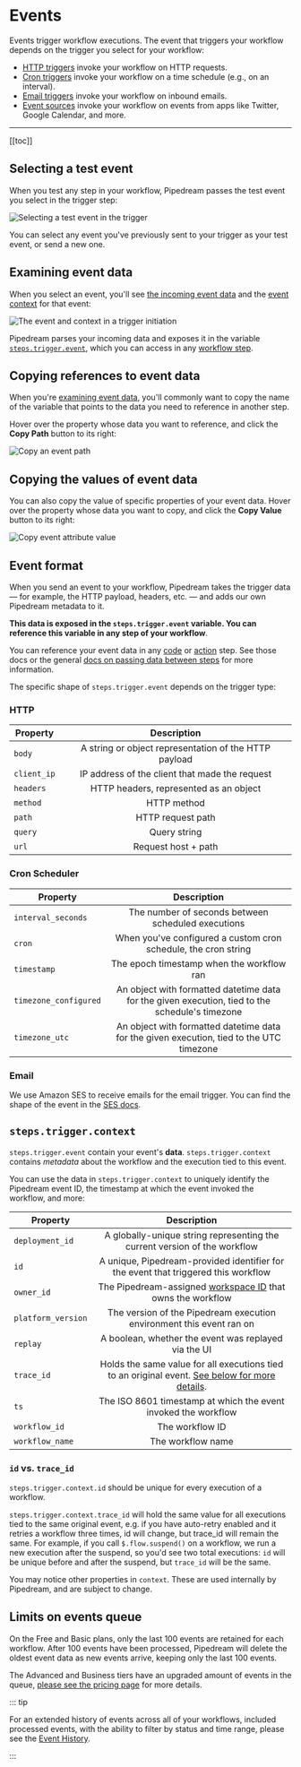 # Events

Events trigger workflow executions. The event that triggers your workflow depends on the trigger you select for your workflow:

- [HTTP triggers](/workflows/steps/triggers/#http) invoke your workflow on HTTP requests.
- [Cron triggers](/workflows/steps/triggers/#schedule) invoke your workflow on a time schedule (e.g., on an interval).
- [Email triggers](/workflows/steps/triggers/#email) invoke your workflow on inbound emails.
- [Event sources](/workflows/steps/triggers/#app-based-triggers) invoke your workflow on events from apps like Twitter, Google Calendar, and more.

---

[[toc]]

## Selecting a test event

When you test any step in your workflow, Pipedream passes the test event you select in the trigger step:

![Selecting a test event in the trigger](https://res.cloudinary.com/pipedreamin/image/upload/v1648758487/docs/components/CleanShot_2022-03-31_at_16.24.34_pb9jzt.png)

You can select any event you've previously sent to your trigger as your test event, or send a new one.

## Examining event data

When you select an event, you'll see [the incoming event data](#event-format) and the [event context](#steps-trigger-context) for that event:

![The event and context in a trigger initiation](https://res.cloudinary.com/pipedreamin/image/upload/v1648759141/docs/components/CleanShot_2022-03-31_at_16.30.37_jwwwdy.png)

Pipedream parses your incoming data and exposes it in the variable [`steps.trigger.event`](#event-format), which you can access in any [workflow step](/workflows/steps/).

## Copying references to event data

When you're [examining event data](#examining-event-data), you'll commonly want to copy the name of the variable that points to the data you need to reference in another step.

Hover over the property whose data you want to reference, and click the **Copy Path** button to its right:

![Copy an event path](https://res.cloudinary.com/pipedreamin/image/upload/v1648759215/docs/components/CleanShot_2022-03-31_at_16.39.56_lsus2o.gif)

## Copying the values of event data

You can also copy the value of specific properties of your event data. Hover over the property whose data you want to copy, and click the **Copy Value** button to its right:

![Copy event attribute value](https://res.cloudinary.com/pipedreamin/image/upload/v1648759275/docs/components/CleanShot_2022-03-31_at_16.41.02_xgzcsa.gif)

## Event format

When you send an event to your workflow, Pipedream takes the trigger data — for example, the HTTP payload, headers, etc. — and adds our own Pipedream metadata to it.

**This data is exposed in the `steps.trigger.event` variable. You can reference this variable in any step of your workflow**.

You can reference your event data in any [code](/code/) or [action](/components#actions) step. See those docs or the general [docs on passing data between steps](/workflows/steps/) for more information.

The specific shape of `steps.trigger.event` depends on the trigger type:

### HTTP

| Property    |                      Description                      |
| ----------- | :---------------------------------------------------: |
| `body`      | A string or object representation of the HTTP payload |
| `client_ip` |    IP address of the client that made the request     |
| `headers`   |        HTTP headers, represented as an object         |
| `method`    |                      HTTP method                      |
| `path`      |                   HTTP request path                   |
| `query`     |                     Query string                      |
| `url`       |                  Request host + path                  |

### Cron Scheduler

| Property              |                                           Description                                           |
| --------------------- | :---------------------------------------------------------------------------------------------: |
| `interval_seconds`    |                       The number of seconds between scheduled executions                        |
| `cron`                |                 When you've configured a custom cron schedule, the cron string                  |
| `timestamp`           |                            The epoch timestamp when the workflow ran                            |
| `timezone_configured` | An object with formatted datetime data for the given execution, tied to the schedule's timezone |
| `timezone_utc`        |    An object with formatted datetime data for the given execution, tied to the UTC timezone     |

### Email

We use Amazon SES to receive emails for the email trigger. You can find the shape of the event in the [SES docs](https://docs.aws.amazon.com/ses/latest/DeveloperGuide/receiving-email-notifications-contents.html).

## `steps.trigger.context`

`steps.trigger.event` contain your event's **data**. `steps.trigger.context` contains _metadata_ about the workflow and the execution tied to this event.

You can use the data in `steps.trigger.context` to uniquely identify the Pipedream event ID, the timestamp at which the event invoked the workflow, and more:

| Property           |                                                    Description                                                    |
| ------------------ | :---------------------------------------------------------------------------------------------------------------: |
| `deployment_id`    |                     A globally-unique string representing the current version of the workflow                     |
| `id`               |                A unique, Pipedream-provided identifier for the event that triggered this workflow                 |
| `owner_id`         |      The Pipedream-assigned [workspace ID](/workspaces/#finding-your-workspace-s-id) that owns the workflow       |
| `platform_version` |                       The version of the Pipedream execution environment this event ran on                        |
| `replay`           |                               A boolean, whether the event was replayed via the UI                                |
| `trace_id`         | Holds the same value for all executions tied to an original event. [See below for more details](#id-vs-trace-id). |
| `ts`               |                          The ISO 8601 timestamp at which the event invoked the workflow                           |
| `workflow_id`      |                                                  The workflow ID                                                  |
| `workflow_name`    |                                                 The workflow name                                                 |

### `id` vs. `trace_id`

`steps.trigger.context.id` should be unique for every execution of a workflow.

`steps.trigger.context.trace_id` will hold the same value for all executions tied to the same original event, e.g. if you have auto-retry enabled and it retries a workflow three times, id will change, but trace_id will remain the same. For example, if you call `$.flow.suspend()` on a workflow, we run a new execution after the suspend, so you'd see two total executions: `id` will be unique before and after the suspend, but `trace_id` will be the same.

You may notice other properties in `context`. These are used internally by Pipedream, and are subject to change.

## Limits on events queue

On the Free and Basic plans, only the last 100 events are retained for each workflow. After 100 events have been processed, Pipedream will delete the oldest event data as new events arrive, keeping only the last 100 events.

The Advanced and Business tiers have an upgraded amount of events in the queue, [please see the pricing page](https://pipedream.com/pricing) for more details.

::: tip

For an extended history of events across all of your workflows, included processed events, with the ability to filter by status and time range, please see the [Event History](/event-history/).

:::

<Footer />
